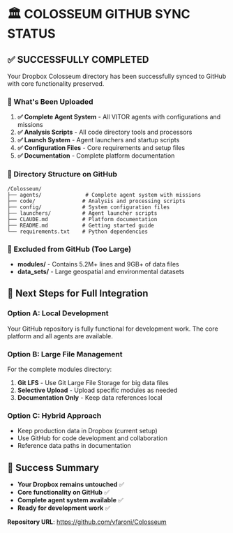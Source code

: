 # 🏛️ COLOSSEUM GITHUB SYNC STATUS

## ✅ SUCCESSFULLY COMPLETED
Your Dropbox Colosseum directory has been successfully synced to GitHub with core functionality preserved.

### 🎯 What's Been Uploaded
1. **✅ Complete Agent System** - All VITOR agents with configurations and missions
2. **✅ Analysis Scripts** - All code directory tools and processors  
3. **✅ Launch System** - Agent launchers and startup scripts
4. **✅ Configuration Files** - Core requirements and setup files
5. **✅ Documentation** - Complete platform documentation

### 📁 Directory Structure on GitHub
```
/Colosseum/
├── agents/              # Complete agent system with missions
├── code/               # Analysis and processing scripts  
├── config/             # System configuration files
├── launchers/          # Agent launcher scripts
├── CLAUDE.md           # Platform documentation
├── README.md           # Getting started guide
└── requirements.txt    # Python dependencies
```

### 🚫 Excluded from GitHub (Too Large)
- **modules/** - Contains 5.2M+ lines and 9GB+ of data files
- **data_sets/** - Large geospatial and environmental datasets

## 🔧 Next Steps for Full Integration

### Option A: Local Development
Your GitHub repository is fully functional for development work. The core platform and all agents are available.

### Option B: Large File Management
For the complete modules directory:
1. **Git LFS** - Use Git Large File Storage for big data files
2. **Selective Upload** - Upload specific modules as needed
3. **Documentation Only** - Keep data references local

### Option C: Hybrid Approach
- Keep production data in Dropbox (current setup)
- Use GitHub for code development and collaboration
- Reference data paths in documentation

## 🎉 Success Summary
- **Your Dropbox remains untouched** ✅
- **Core functionality on GitHub** ✅  
- **Complete agent system available** ✅
- **Ready for development work** ✅

**Repository URL**: https://github.com/vfaroni/Colosseum